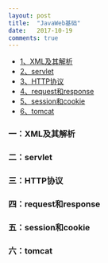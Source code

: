 ```yaml
---
layout: post
title:  "JavaWeb基础"
date:   2017-10-19
comments: true
---
```


* [1、XML及其解析](#XML)
* [2、servlet](#servlet)
* [3、HTTP协议](#http)
* [4、request和response](#requestResponse)
* [5、session和cookie](#sessionCookie)
* [6、tomcat](#tomcat)

<h3 id="XML">一：XML及其解析</h3>
<h3 id="servlet">二：servlet</h3>
<h3 id="http">三：HTTP协议</h3>
<h3 id="requestResponse">四：request和response</h3>
<h3 id="sessionCookie">五：session和cookie</h3>
<h3 id="tomcat">六：tomcat</h3>

